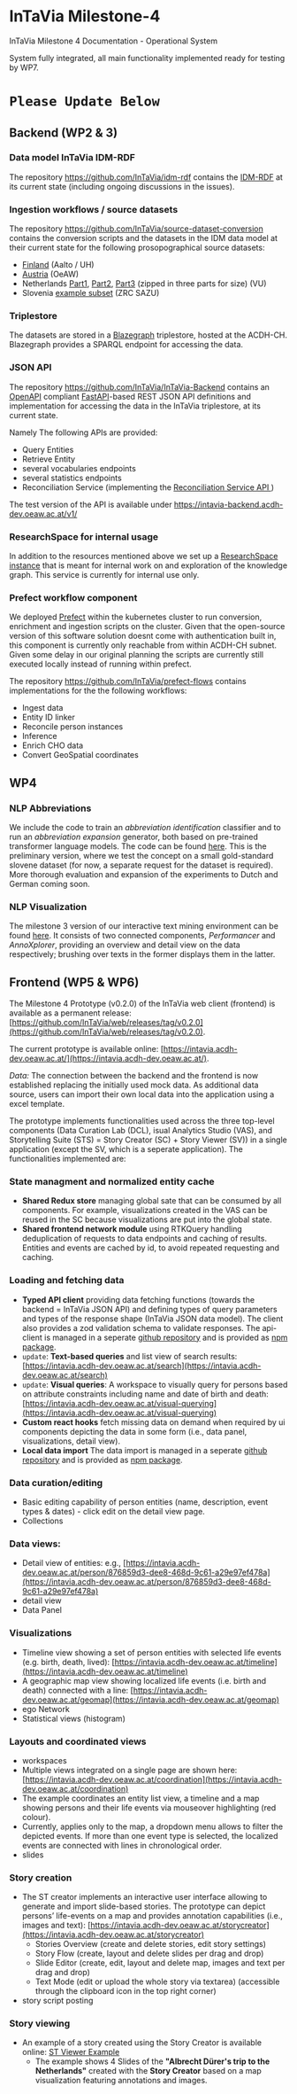 # InTaVia Milestone-4

InTaVia Milestone 4 Documentation - Operational System 

System fully integrated, all main functionality implemented ready for testing by WP7.

# `Please Update Below`

## Backend (WP2 & 3)

### Data model InTaVia IDM-RDF

The repository https://github.com/InTaVia/idm-rdf contains the [IDM-RDF](https://github.com/InTaVia/idm-rdf/blob/main/idm-OWL/intavia_idm1.1.owl) at its current state (including ongoing discussions in the issues).

### Ingestion workflows / source datasets

The repository https://github.com/InTaVia/source-dataset-conversion contains the conversion scripts and the datasets in the IDM data model at their current state for the following prosopographical source datasets:

- [Finland](https://github.com/InTaVia/source-dataset-conversion/blob/main/BS_dataset/bs2intavia.ttl) (Aalto / UH)
- [Austria](https://github.com/InTaVia/source-dataset-conversion/blob/main/APIS_dataset/apis_oebl_serialization_2-9-2022.ttl) (OeAW)
- Netherlands [Part1](https://github.com/InTaVia/source-dataset-conversion/blob/main/intavia_biographynet/data/rdf/xaa.zip), [Part2](https://github.com/InTaVia/source-dataset-conversion/blob/main/intavia_biographynet/data/rdf/xab.zip), [Part3](https://github.com/InTaVia/source-dataset-conversion/blob/main/intavia_biographynet/data/rdf/xac.zip) (zipped in three parts for size) (VU)
- Slovenia [example subset](https://github.com/InTaVia/source-dataset-conversion/blob/main/SBI_dataset/sbi.ttl) (ZRC SAZU)

### Triplestore

The datasets are stored in a [Blazegraph](https://blazegraph.com/) triplestore, hosted at the ACDH-CH. Blazegraph provides a SPARQL endpoint for accessing the data.

### JSON API

The repository https://github.com/InTaVia/InTaVia-Backend contains an [OpenAPI](https://swagger.io/specification/) compliant [FastAPI](https://fastapi.tiangolo.com/)-based REST JSON API definitions and implementation for accessing the data in the InTaVia triplestore, at its current state.

Namely The following APIs are provided:

* Query Entities
* Retrieve Entity
* several vocabularies endpoints
* several statistics endpoints
* Reconciliation Service (implementing the [Reconciliation Service API
](https://reconciliation-api.github.io/specs/))

The test version of the API is available under https://intavia-backend.acdh-dev.oeaw.ac.at/v1/

### ResearchSpace for internal usage

In addition to the resources mentioned above we set up a [ResearchSpace instance](https://mp-playground.acdh-dev.oeaw.ac.at/) that is meant for internal work on and exploration of the knowledge graph. This service is currently for internal use only.

### Prefect workflow component

We deployed [Prefect](https://www.prefect.io/) within the  kubernetes cluster to run conversion, enrichment and ingestion scripts on the cluster. Given that the open-source version of this software solution doesnt come with authentication built in, this component is currently only reachable from within ACDH-CH subnet. Given some delay in our original planning the scripts are currently still executed locally instead of running within prefect.

The repository https://github.com/InTaVia/prefect-flows contains implementations for the the following workflows:

* Ingest data
* Entity ID linker
* Reconcile person instances
* Inference
* Enrich CHO data
* Convert GeoSpatial coordinates

## WP4

### NLP Abbreviations
We include the code to train an *abbreviation identification* classifier and to run an *abbreviation expansion* generator, both based on pre-trained transformer language models. The code can be found [here](https://github.com/InTaVia/nlp-abbreviations/releases/tag/v0.1). This is the preliminary version, where we test the concept on a small gold-standard slovene dataset (for now, a separate request for the dataset is required). More thorough evaluation and expansion of the experiments to Dutch and German coming soon.

### NLP Visualization
The milestone 3 version of our interactive text mining environment can be found [here](https://github.com/InTaVia/Performancer_AnnoXplorer/releases/tag/v1.0.0). It consists of two connected components, *Performancer* and *AnnoXplorer*, providing an overview and detail view on the data respectively; brushing over texts in the former displays them in the latter. 


## Frontend (WP5 & WP6)

The Milestone 4 Prototype (v0.2.0) of the InTaVia web client (frontend) is available as a permanent release: [https://github.com/InTaVia/web/releases/tag/v0.2.0](https://github.com/InTaVia/web/releases/tag/v0.2.0).

The current prototype is available online: [https://intavia.acdh-dev.oeaw.ac.at/](https://intavia.acdh-dev.oeaw.ac.at/).

*Data:* The connection between the backend and the frontend is now established replacing the initially used mock data. As additional data source, users can import their own local data into the application using a excel template.

The prototype implements functionalities used across the three top-level components (Data Curation Lab (DCL), isual Analytics Studio (VAS), and Storytelling Suite (STS) = Story Creator (SC) + Story Viewer (SV)) in a single application (except the SV, which is a seperate application). The functionalities implemented are:

### State managment and normalized entity cache
- **Shared Redux store** managing global sate that can be consumed by all components. For example, visualizations created in the VAS can be reused in the SC because visualizations are put into the global state.
- **Shared frontend network module** using RTKQuery handling deduplication of requests to data endpoints and caching of results. Entities and events are cached by id, to avoid repeated requesting and caching.

### Loading and fetching data
- **Typed API client** providing data fetching functions (towards the backend = InTaVia JSON API) and defining types of query parameters and types of the response shape (InTaVia JSON data model). The client also provides a zod validation schema to validate responses. The api-client is managed in a seperate [github repository](https://github.com/InTaVia/api-client) and is provided as [npm package](https://www.npmjs.com/package/@intavia/api-client).
- `update`: **Text-based queries** and list view of search results: [https://intavia.acdh-dev.oeaw.ac.at/search](https://intavia.acdh-dev.oeaw.ac.at/search)
- `update`: **Visual queries**: A workspace to visually query for persons based on attribute constraints including name and date of birth and death: [https://intavia.acdh-dev.oeaw.ac.at/visual-querying](https://intavia.acdh-dev.oeaw.ac.at/visual-querying)
- **Custom react hooks** fetch missing data on demand when required by ui components depicting the data in some form (i.e., data panel, visualizations, detail view).
- **Local data import** The data import is managed in a seperate [github repository](https://github.com/InTaVia/data-import) and is provided as [npm package](https://www.npmjs.com/package/@intavia/data-import).

### Data curation/editing
- Basic editing capability of person entities (name, description, event types & dates) - click edit on the detail view page.
- Collections

### Data views:
- Detail view of entities: e.g., [https://intavia.acdh-dev.oeaw.ac.at/person/876859d3-dee8-468d-9c61-a29e97ef478a](https://intavia.acdh-dev.oeaw.ac.at/person/876859d3-dee8-468d-9c61-a29e97ef478a)
- detail view
- Data Panel

### Visualizations
- Timeline view showing a set of person entities with selected life events (e.g. birth, death, lived): [https://intavia.acdh-dev.oeaw.ac.at/timeline](https://intavia.acdh-dev.oeaw.ac.at/timeline)
- A geographic map view showing localized life events (i.e. birth and death) connected with a line: [https://intavia.acdh-dev.oeaw.ac.at/geomap](https://intavia.acdh-dev.oeaw.ac.at/geomap)
- ego Network
- Statistical views (histogram)

### Layouts and coordinated views
- workspaces
- Multiple views integrated on a single page are shown here: [https://intavia.acdh-dev.oeaw.ac.at/coordination](https://intavia.acdh-dev.oeaw.ac.at/coordination)
- The example coordinates an entity list view, a timeline and a map showing persons and their life events via mouseover highlighting (red colour).
- Currently, applies only to the map, a dropdown menu allows to filter the depicted events. If more than one event type is selected, the localized events are connected with lines in chronological order.
- slides

### Story creation


- The ST creator implements an interactive user interface allowing to generate and import slide-based stories. The prototype can depict persons’ life-events on a map and provides annotation capabilities (i.e., images and text): [https://intavia.acdh-dev.oeaw.ac.at/storycreator](https://intavia.acdh-dev.oeaw.ac.at/storycreator) 
    - Stories Overview (create and delete stories, edit story settings)
    - Story Flow (create, layout and delete slides per drag and drop)
    - Slide Editor (create, edit, layout and delete map, images and text per drag and drop)
    - Text Mode (edit or upload the whole story via textarea) (accessible through the clipboard icon in the top right corner)
- story script posting

### Story viewing
- An example of a story created using the Story Creator is available online: 
[ST Viewer Example](https://intavia.fluxguide.com/fluxguide/public/content/fluxguide/exhibitions/1/system/app/dist/index.html)
    - The example shows 4 Slides of the **"Albrecht Dürer's trip to the Netherlands"** created with the **Story Creator** based on a map visualization featuring annotations and images.
